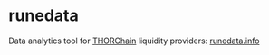 # runedata

Data analytics tool for [THORChain](https://thorchain.org/) liquidity providers: [runedata.info](https://runedata.info/)
